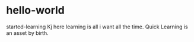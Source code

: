 # hello-world
started-learning
Kj here learning is all i want all the time. Quick Learning is an asset by birth.
